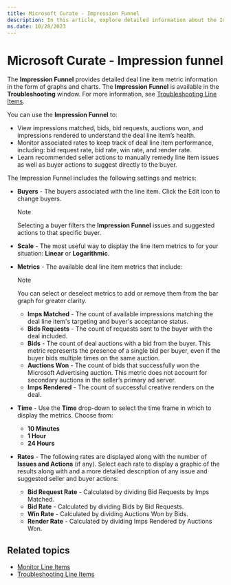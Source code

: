 ```yaml
---
title: Microsoft Curate - Impression Funnel
description: In this article, explore detailed information about the Impression funnel and its various settings and metrics.
ms.date: 10/28/2023
---
```


# Microsoft Curate - Impression funnel

The **Impression Funnel** provides detailed deal line item metric information in the form of graphs and charts. The **Impression Funnel**
is available in the **Troubleshooting** window. For more information, see [Troubleshooting Line Items](curate-troubleshooting-line-items.md).

You can use the **Impression Funnel** to:

- View impressions matched, bids, bid requests, auctions won, and impressions rendered to understand the deal line item’s health.
- Monitor associated rates to keep track of deal line item performance, including: bid request rate, bid rate, win rate, and render rate.
- Learn recommended seller actions to manually remedy line item issues as well as buyer actions to suggest directly to the buyer.

The Impression Funnel includes the following settings and metrics:

- **Buyers** - The buyers associated with the line item. Click the Edit icon to change buyers.
  
  > [!NOTE]
  > Selecting a buyer filters the **Impression Funnel** issues and suggested actions to that specific buyer.

- **Scale** - The most useful way to display the line item metrics to for your situation: **Linear** or **Logarithmic**.
- **Metrics** - The available deal line item metrics that include:
  
  > [!NOTE]
  > You can select or deselect metrics to add or remove them from the bar graph for greater clarity.

  - **Imps Matched** - The count of available impressions matching the deal line item's targeting and buyer's acceptance status.
  - **Bids Requests** - The count of requests sent to the buyer with the deal included.
  - **Bids** - The count of deal auctions with a bid from the buyer. This metric represents the presence of a single bid per buyer, even if the buyer bids multiple times on the same auction.
  - **Auctions Won** - The count of bids that successfully won the Microsoft Advertising auction. This metric does not account for secondary auctions in the seller’s primary ad server.
  - **Imps Rendered** - The count of successful creative renders on the deal.
- **Time** - Use the **Time** drop-down to select the time frame in which to display the metrics. Choose from:
  - **10 Minutes**
  - **1 Hour**
  - **24 Hours**
- **Rates** - The following rates are displayed along with the number of **Issues and Actions** (if any). Select each rate to display a graphic of the results along with and a more detailed description of any issue and suggested seller and buyer actions:
  - **Bid Request Rate** - Calculated by dividing Bid Requests by Imps Matched.
  - **Bid Rate** - Calculated by dividing Bids by Bid Requests.
  - **Win Rate** - Calculated by dividing Auctions Won by Bids.
  - **Render Rate** - Calculated by dividing Imps Rendered by Auctions Won.

## Related topics

- [Monitor Line Items](monitor-line-items.md)
- [Troubleshooting Line Items](curate-troubleshooting-line-items.md)
